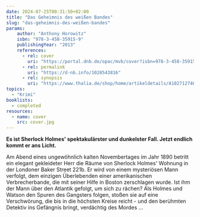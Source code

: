 ```yaml
---
date: 2024-07-25T00:31:50+02:00
title: "Das Geheimnis des weißen Bandes"
slug: "das-geheimnis-des-weißen-bandes"
params:
    author: "Anthony Horowitz"
    isbn: "978-3-458-35915-9"
    publishingYear: "2013"
    references:
      - rel: cover
        uri: "https://portal.dnb.de/opac/mvb/cover?isbn=978-3-458-35915-9"
      - rel: permalink
        uri: "https://d-nb.info/1028543816"
      - rel: synopsis
        uri: "https://www.thalia.de/shop/home/artikeldetails/A1027127465"
topics:
  - "Krimi"
booklists:
  - completed
resources:
  - name: cover
    src: cover.jpg
---
```

**Es ist Sherlock Holmes' spektakulärster und dunkelster Fall. Jetzt endlich 
kommt er ans Licht.**

Am Abend eines ungewöhnlich kalten Novembertages im Jahr 1890 betritt ein 
elegant gekleideter Herr die Räume von Sherlock Holmes' Wohnung in der 
Londoner Baker Street 221b. Er wird von einem mysteriösen Mann verfolgt, dem 
einzigen Überlebenden einer amerikanischen Verbrecherbande, die mit seiner 
Hilfe in Boston zerschlagen wurde. Ist ihm der Mann über den Atlantik gefolgt, 
um sich zu rächen? Als Holmes und Watson den Spuren des Gangsters folgen, 
stoßen sie auf eine Verschwörung, die bis in die höchsten Kreise reicht - und 
den berühmten Detektiv ins Gefängnis bringt, verdächtig des Mordes …